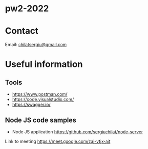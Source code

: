 # pw2-2022

# Contact
Email: chilatsergiu@gmail.com

# Useful information
## Tools
+ https://www.postman.com/
+ https://code.visualstudio.com/
+ https://swagger.io/

## Node JS code samples
+ Node JS application https://github.com/sergiuchilat/node-server

Link to meeting https://meet.google.com/zaj-vtjx-ait
